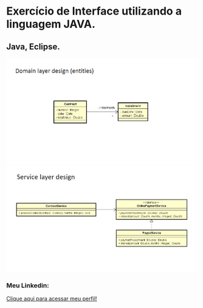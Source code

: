 # Exercício de Interface utilizando a linguagem JAVA.
## Java, Eclipse.

![Domain layer design1](https://github.com/douglasmfe-lab/Interface_Java/blob/master/img1.JPG)
![Domain layer design2](https://github.com/douglasmfe-lab/Interface_Java/blob/master/img2.JPG)

### Meu Linkedin: 
[Clique aqui para acessar meu perfil!](https://www.linkedin.com/in/douglasmferreira/)
